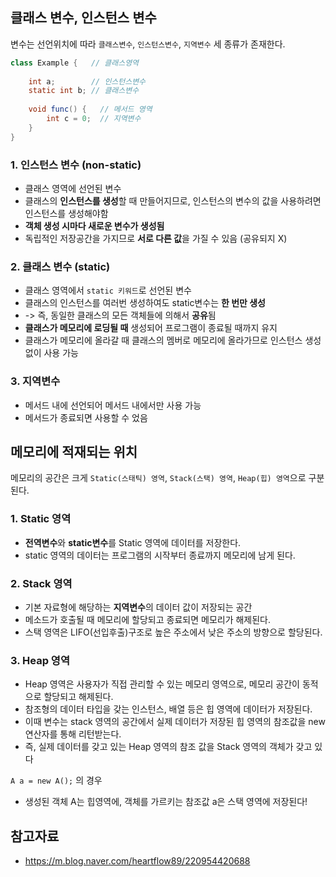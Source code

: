 ## 클래스 변수, 인스턴스 변수

변수는 선언위치에 따라 ```클래스변수```, ```인스턴스변수```, ```지역변수``` 세 종류가 존재한다. 

```java
class Example {   // 클래스영역
    
    int a;        // 인스턴스변수
    static int b; // 클래스변수
   
    void func() {   // 메서드 영역
        int c = 0;  // 지역변수
    }
}
```

### 1. 인스턴스 변수 (non-static)

* 클래스 영역에 선언된 변수
* 클래스의 **인스턴스를 생성**할 때 만들어지므로, 인스턴스의 변수의 값을 사용하려면 인스턴스를 생성해야함 
* **객체 생성 시마다 새로운 변수가 생성됨** 
* 독립적인 저장공간을 가지므로 **서로 다른 값**을 가질 수 있음 (공유되지 X)

### 2. 클래스 변수 (static)

* 클래스 영역에서 ```static 키워드```로 선언된 변수
* 클래스의 인스턴스를 여러번 생성하여도 static변수는 **한 번만 생성**
* -> 즉, 동일한 클래스의 모든 객체들에 의해서 **공유**됨
* **클래스가 메모리에 로딩될 때** 생성되어 프로그램이 종료될 때까지 유지
* 클래스가 메모리에 올라갈 때 클래스의 멤버로 메모리에 올라가므로 인스턴스 생성 없이 사용 가능

### 3. 지역변수 
* 메서드 내에 선언되어 메서드 내에서만 사용 가능
* 메서드가 종료되면 사용할 수 었음 

## 메모리에 적재되는 위치

메모리의 공간은 크게 ```Static(스태틱) 영역```, ```Stack(스택) 영역```, ```Heap(힙) 영역```으로 구분된다.

### 1. Static 영역

* **전역변수**와 **static변수**를 Static 영역에 데이터를 저장한다.
* static 영역의 데이터는 프로그램의 시작부터 종료까지 메모리에 남게 된다.

### 2. Stack 영역

* 기본 자료형에 해당하는 **지역변수**의 데이터 값이 저장되는 공간
* 메소드가 호출될 때 메모리에 할당되고 종료되면 메모리가 해제된다.
* 스택 영역은 LIFO(선입후출)구조로 높은 주소에서 낮은 주소의 방향으로 할당된다.

### 3. Heap 영역

* Heap 영역은 사용자가 직접 관리할 수 있는 메모리 영역으로, 메모리 공간이 동적으로 할당되고 해제된다.
* 참조형의 데이터 타입을 갖는 인스턴스, 배열 등은 힙 영역에 데이터가 저장된다.
* 이때 변수는 stack 영역의 공간에서 실제 데이터가 저장된 힙 영역의 참조값을 new 연산자를 통해 리턴받는다.
* 즉, 실제 데이터를 갖고 있는 Heap 영역의 참조 값을 Stack 영역의 객체가 갖고 있다

```A a = new A();``` 의 경우
* 생성된 객체 A는 힙영역에, 객체를 가르키는 참조값 a은 스택 영역에 저장된다!

## 참고자료
* https://m.blog.naver.com/heartflow89/220954420688
